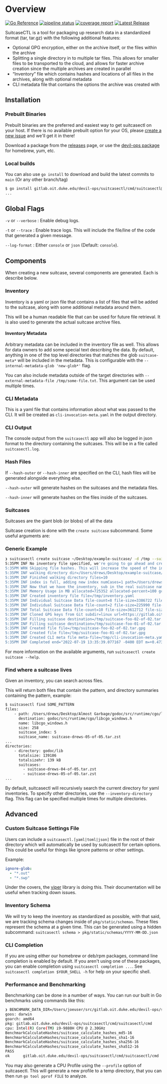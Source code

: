 # Overview

[![Go Reference](https://pkg.go.dev/badge/gitlab.oit.duke.edu/devil-ops/suitcasectl.svg)](https://pkg.go.dev/gitlab.oit.duke.edu/devil-ops/suitcasectl)
[![pipeline status](https://gitlab.oit.duke.edu/devil-ops/suitcasectl/badges/main/pipeline.svg)](https://gitlab.oit.duke.edu/devil-ops/suitcasectl/-/commits/main)
[![coverage report](https://gitlab.oit.duke.edu/devil-ops/suitcasectl/badges/main/coverage.svg)](https://gitlab.oit.duke.edu/devil-ops/suitcasectl/-/commits/main)
[![Latest Release](https://gitlab.oit.duke.edu/devil-ops/suitcasectl/-/badges/release.svg)](https://gitlab.oit.duke.edu/devil-ops/suitcasectl/-/releases)

SuitcaseCTL is a tool for packaging up research data in a standardized format (tar, tar.gz) with the following additional features:

* Optional GPG encryption, either on the archive itself, or the files within the archive
* Splitting a single directory in to multiple tar files. This allows for smaller files to be transported to the cloud, and allows for faster archive creation since the multiple archives are created in parallel
* “Inventory” file which contains hashes and locations of all files in the archives, along with optional metadata
* CLI metadata file that contains the options the archive was created with

## Installation

### Prebuilt Binaries

Prebuilt binaries are the preferred and easiest way to get suitcasectl on your
host. If there is no available prebuilt option for your OS, please [create a new
issue](https://gitlab.oit.duke.edu/devil-ops/suitcasectl/-/issues/new) and we'll
get it in there!

Download a package from the
[releases](https://gitlab.oit.duke.edu/devil-ops/suitcasectl/-/releases) page,
or use the [devil-ops
package](https://gitlab.oit.duke.edu/devil-ops/installing-devil-ops-packages)
for homebrew, yum, etc.

### Local builds

You can also use `go install` to download and build the latest commits to `main` (Or any other branch/tag)

```bash
$ go install gitlab.oit.duke.edu/devil-ops/suitcasectl/cmd/suitcasectl@main
...
```

## Global Flags

`-v` or `--verbose` : Enable debug logs.

`-t` or `--trace` : Enable trace logs. This will include the file/line of the
code that generated a given message.

`--log-format` : Either `console` or `json` (Default: `console`).

## Components

When creating a new suitcase, several components are generated. Each is describe
below.

### Inventory

Inventory is a yaml or json file that contains a list of files that will be
added to the suitcase, along with some additional metadata around them.

This will be a human readable file that can be used for future file retrieval.
It is also used to generate the actual suitcase archive files.

#### Inventory Metadata

Arbitrary metadata can be included in the inventory file as well. This allows
for data owners to add some special text describing the data. By default,
anything in one of the top level directories that matches the glob
`suitcase-meta*` will be included in the metadata. This is configurable with the
`--internal-metadata-glob 'new-glob*'` flag.

You can also include metadata outside of the target directories with
`--external-metadata-file /tmp/some-file.txt`. This argument can be used
multiple times.

### CLI Metadata

This is a yaml file that contains information about what was passed to the CLI.
It will be created as `cli-invocation-meta.yaml` in the output directory.

### CLI Output

The console output from the `suitcasectl` app will also be logged in json
format to the directory containing the suitcases. This will be in a file called
`suitcasectl.log`.

### Hash Files

If `--hash-outer` or `--hash-inner` are specified on the CLI, hash files will be
generated alongside everything else.

`--hash-outer` will generate hashes on the suitcases and the metadata files.

`--hash-inner` will generate hashes on the files inside of the suitcases.

### Suitcases

Suitcases are the giant blob (or blobs) of all the data

Suitcase creation is done with the `create suitcase` subcommand. Some useful
arguments are:

### Generic Example

```bash
❯ suitcasectl create suitcase ~/Desktop/example-suitcase/ -d /tmp --suitcase-format ".tar.gpg" --max-suitcase-size="3.5Mb" --user=foo
5:35PM INF No inventory file specified, we're going to go ahead and create one
5:35PM WRN Skipping file hashes. This will increase the speed of the inventory, but will not be able to verify the integrity of the files.
5:35PM INF walking directory dir=/Users/drews/Desktop/example-suitcase/
5:35PM INF Finished walking directory files=10
5:35PM INF index is full, adding new index numCases=1 path=/Users/drews/Desktop/example-suitcase/20220221_100626.jpeg size=225122
5:35PM INF Now that we have the inventory, sub in the real suitcase names
5:35PM INF Memory Usage in MB allocated=725352 allocated-percent=100 gc-count=0 system=8735760 total-allocated=725352
5:35PM INF Created inventory file file=/tmp/inventory.yaml
5:35PM INF Individual Suitcase Data file-count=8 file-size=3386722 file-size-human="3.4 MB" index=1
5:35PM INF Individual Suitcase Data file-count=2 file-size=225990 file-size-human="226 kB" index=2
5:35PM INF Total Suitcase Data file-count=10 file-size=3612712 file-size-human="3.6 MB"
5:35PM INF Cloned GPG keys from Git subdir=linux url=https://gitlab.oit.duke.edu/oit-ssi-systems/staff-public-keys.git
5:35PM INF Filling suitcase destination=/tmp/suitcase-foo-02-of-02.tar.gpg encryptInner=false format=tar.gpg index=2
5:35PM INF Filling suitcase destination=/tmp/suitcase-foo-01-of-02.tar.gpg encryptInner=false format=tar.gpg index=1
5:35PM INF Created file file=/tmp/suitcase-foo-02-of-02.tar.gpg
5:35PM INF Created file file=/tmp/suitcase-foo-01-of-02.tar.gpg
5:35PM INF Created CLI meta file meta-file=/tmp/cli-invocation-meta.yaml
5:35PM INF Completed end="2022-07-19 13:35:39.077167 -0400 EDT m=+0.473826130" runtime=471.334499ms start="2022-07-19 13:35:38.605818 -0400 EDT m=+0.002491631"
```

For more information on the available arguments, run `suitcasectl create suitcase --help`.

### Find where a suitcase lives

Given an inventory, you can search across files.

This will return both files that contain the pattern, and directory summaries containing the pattern, example:

```bash
$ suitcasectl find SOME_PATTERN
files:
    - path: /Users/drews/Desktop/Almost Garbage/godoc/src/runtime/cgo/libcgo_windows.h?m=text
      destination: godoc/src/runtime/cgo/libcgo_windows.h
      name: libcgo_windows.h
      size: 258
      suitcase_index: 5
      suitcase_name: suitcase-drews-05-of-05.tar.zst
...
directories:
    - directory: godoc/lib
      totalsize: 139186
      totalsizehr: 139 kB
      suitcases:
        - suitcase-drews-04-of-05.tar.zst
        - suitcase-drews-05-of-05.tar.zst
...
```

By default, suitcasectl will recursively search the current directory for yaml
inventories. To specify other directories, use the `--inventory-directory` flag.
This flag can be specified multiple times for multiple directories.

## Advanced

### Custom Suitcase Settings File

Users can include a `suitcasectl.[yaml|toml|json]` file in the root of their
directory which will automatically be used by suitcasectl for certain options.
This could be useful for things like ignore patterns or other settings.

Example:

```yaml
ignore-glob:
  - "*.out"
  - "*.swp"
```

Under the covers, the [viper](https://github.com/spf13/viper) library is doing
this. Their documentation will be useful when tracking down issues.

### Inventory Schema

We will try to keep the inventory as standardized as possible, with that said,
we are tracking schema changes inside of `pkg/static/schemas`. These files
represent the schema at a given time. This can be generated using a hidden
subcommand: `suitcasectl schema > pkg/static/schemas/YYYY-MM-DD.json`

### CLI Completion

If you are using either our homebrew or deb/rpm packages, command line
completion is enabled by default. If you aren't using one of these packages, you
can enable completion using `suitcasectl completion ...`. See `suitcasectl
completion $YOUR_SHELL -h` for help on your specific shell.

### Performance and Benchmarking

Benchmarking can be done in a number of ways. You can run our built in Go
benchmarks using commands like this:

```bash
❯ BENCHMARK_DATA_DIR=/Users/joeuser/src/gitlab.oit.duke.edu/devil-ops/suitcasectl/benchmark_data/ /usr/local/bin/go test -benchmem -run=^$ -bench ^BenchmarkCalculateHashes$ gitlab.oit.duke.edu/devil-ops/suitcasectl/cmd/suitcasectl/cmd
goos: darwin
goarch: amd64
pkg: gitlab.oit.duke.edu/devil-ops/suitcasectl/cmd/suitcasectl/cmd
cpu: Intel(R) Core(TM) i9-9880H CPU @ 2.30GHz
BenchmarkCalculateHashes/suitcase_calculate_hashes_md5-16                      1        1881289818 ns/op         1436832 B/op       3368 allocs/op
BenchmarkCalculateHashes/suitcase_calculate_hashes_sha1-16                     1        1465278938 ns/op         1453968 B/op       3368 allocs/op
BenchmarkCalculateHashes/suitcase_calculate_hashes_sha256-16                   1        3053716076 ns/op         1469664 B/op       3350 allocs/op
BenchmarkCalculateHashes/suitcase_calculate_hashes_sha512-16                   1        2208864876 ns/op         1549440 B/op       3368 allocs/op
PASS
ok      gitlab.oit.duke.edu/devil-ops/suitcasectl/cmd/suitcasectl/cmd   8.835s
```

You may also generate a CPU Profile using the `--profile` option of suitcasectl.
This will generate a new profile to a temp directory, that you can then run `go
tool pprof FILE` to analyze.
